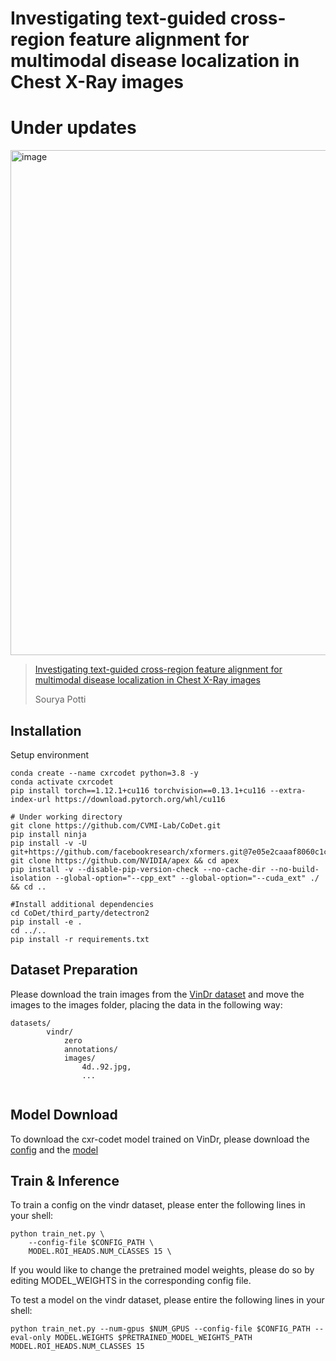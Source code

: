 # Investigating text-guided cross-region feature alignment for multimodal disease localization in Chest X-Ray images

# Under updates
<img width="1621" height="808" alt="image" src="https://github.com/user-attachments/assets/9d26609f-5c4d-40ad-9a6e-d45808dc54f2" />

> [Investigating text-guided cross-region feature alignment for multimodal disease localization in Chest X-Ray images](https://www.authorea.com/doi/full/10.22541/au.175580188.86506576/v1)
> 
> Sourya Potti

## Installation 
Setup environment
```shell script
conda create --name cxrcodet python=3.8 -y
conda activate cxrcodet
pip install torch==1.12.1+cu116 torchvision==0.13.1+cu116 --extra-index-url https://download.pytorch.org/whl/cu116

# Under working directory 
git clone https://github.com/CVMI-Lab/CoDet.git
pip install ninja
pip install -v -U git+https://github.com/facebookresearch/xformers.git@7e05e2caaaf8060c1c6baadc2b04db02d5458a94
git clone https://github.com/NVIDIA/apex && cd apex
pip install -v --disable-pip-version-check --no-cache-dir --no-build-isolation --global-option="--cpp_ext" --global-option="--cuda_ext" ./ && cd ..

#Install additional dependencies
cd CoDet/third_party/detectron2
pip install -e .
cd ../..
pip install -r requirements.txt
```

## Dataset Preparation
Please download the train images from the [VinDr dataset](https://www.kaggle.com/datasets/xhlulu/vinbigdata-chest-xray-resized-png-1024x1024) and move the images to the images folder, placing the data in the following way:
```
datasets/
        vindr/
            zero
            annotations/
            images/
                4d..92.jpg,
                ...
                
```

## Model Download
To download the cxr-codet model trained on VinDr, please download the [config](configs/CXRCoDet_VindrCXR_R50_1x) and the [model](https://drive.google.com/file/d/1UVM_WEbCUV8LggFbNRL_igYhr6nMLpe8/view?usp=sharing)

## Train & Inference
To train a config on the vindr dataset, please enter the following lines in your shell: 
```shell script
python train_net.py \
    --config-file $CONFIG_PATH \
    MODEL.ROI_HEADS.NUM_CLASSES 15 \
```
If you would like to change the pretrained model weights, please do so by editing MODEL_WEIGHTS in the corresponding config file. 

To test a model on the vindr dataset, please entire the following lines in your shell: 
```shell script
python train_net.py --num-gpus $NUM_GPUS --config-file $CONFIG_PATH --eval-only MODEL.WEIGHTS $PRETRAINED_MODEL_WEIGHTS_PATH MODEL.ROI_HEADS.NUM_CLASSES 15
```






